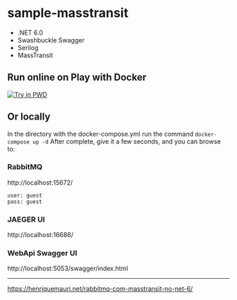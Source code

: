 # sample-masstransit

- .NET 6.0
- Swashbuckle Swagger
- Serilog
- MassTransit

## Run online on Play with Docker
[![Try in PWD](https://raw.githubusercontent.com/play-with-docker/stacks/master/assets/images/button.png)](https://labs.play-with-docker.com/?stack=https://raw.githubusercontent.com/hgmauri/sample-masstransit/master/docker-compose.yml)

## Or locally
In the directory with the docker-compose.yml run the command `docker-compose up -d`
After complete, give it a few seconds, and you can browse to:

### RabbitMQ
http://localhost:15672/
```
user: guest
pass: guest
```
### JAEGER UI
http://localhost:16686/

### WebApi Swagger UI
http://localhost:5053/swagger/index.html


---
https://henriquemauri.net/rabbitmq-com-masstransit-no-net-6/
